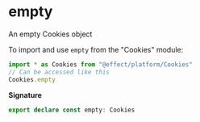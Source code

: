 # empty

An empty Cookies object

To import and use `empty` from the "Cookies" module:

```ts
import * as Cookies from "@effect/platform/Cookies"
// Can be accessed like this
Cookies.empty
```

**Signature**

```ts
export declare const empty: Cookies
```
